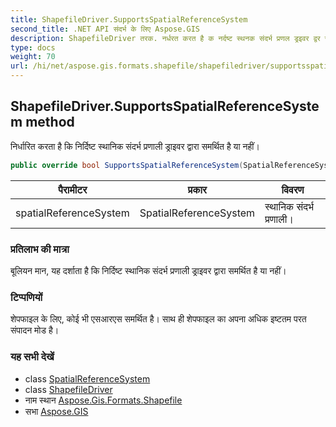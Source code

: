 ```yaml
---
title: ShapefileDriver.SupportsSpatialReferenceSystem
second_title: .NET API संदर्भ के लिए Aspose.GIS
description: ShapefileDriver तरक. नर्धरत करत है क नर्दष्ट स्थनक संदर्भ प्रणल ड्रइवर द्वर समर्थत है य नहं
type: docs
weight: 70
url: /hi/net/aspose.gis.formats.shapefile/shapefiledriver/supportsspatialreferencesystem/
---
```

## ShapefileDriver.SupportsSpatialReferenceSystem method

निर्धारित करता है कि निर्दिष्ट स्थानिक संदर्भ प्रणाली ड्राइवर द्वारा समर्थित है या नहीं।

```csharp
public override bool SupportsSpatialReferenceSystem(SpatialReferenceSystem spatialReferenceSystem)
```

| पैरामीटर | प्रकार | विवरण |
| --- | --- | --- |
| spatialReferenceSystem | SpatialReferenceSystem | स्थानिक संदर्भ प्रणाली। |

### प्रतिलाभ की मात्रा

बूलियन मान, यह दर्शाता है कि निर्दिष्ट स्थानिक संदर्भ प्रणाली ड्राइवर द्वारा समर्थित है या नहीं।

### टिप्पणियों

शेपफाइल के लिए, कोई भी एसआरएस समर्थित है। साथ ही शेपफाइल का अपना अधिक इष्टतम परत संपादन मोड है।

### यह सभी देखें

* class [SpatialReferenceSystem](../../../aspose.gis.spatialreferencing/spatialreferencesystem/)
* class [ShapefileDriver](../)
* नाम स्थान [Aspose.Gis.Formats.Shapefile](../../shapefiledriver/)
* सभा [Aspose.GIS](../../../)


